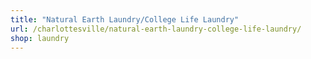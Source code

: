```yaml
---
title: "Natural Earth Laundry/College Life Laundry"
url: /charlottesville/natural-earth-laundry-college-life-laundry/
shop: laundry
---
```

